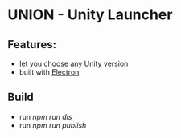 # UNION - Unity Launcher

## Features:
- let you choose any Unity version
- built with [Electron](https://electron.atom.io)

## Build
- run _npm run dis_
- run _npm run publish_
